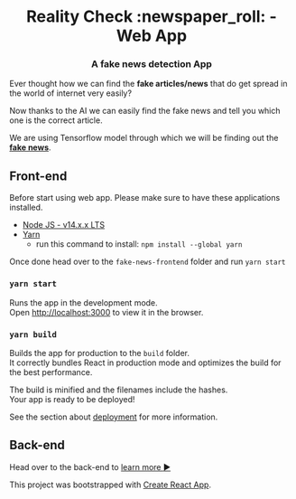<h1 align="center">Reality Check :newspaper_roll: - Web App</h1>
<h3 align="center">A fake news detection App</h3>

Ever thought how we can find the **fake articles/news** that do get spread in the world of internet very easily?

Now thanks to the AI we can easily find the fake news and tell you which one is the correct article.

We are using Tensorflow model through which we will be finding out the [**fake news**](https://github.com/subhan97ahmed/reality-check-backend).

## Front-end
Before start using web app. Please make sure to have these applications installed.

* [Node JS - v14.x.x LTS](https://nodejs.org/en/)
* [Yarn](https://classic.yarnpkg.com/en/docs/install/#debian-stable)
  *  run this command to install: `npm install --global yarn`

Once done head over to the `fake-news-frontend` folder and run `yarn start`

### `yarn start`

Runs the app in the development mode.\
Open [http://localhost:3000](http://localhost:3000) to view it in the browser.

### `yarn build`

Builds the app for production to the `build` folder.\
It correctly bundles React in production mode and optimizes the build for the best performance.

The build is minified and the filenames include the hashes.\
Your app is ready to be deployed!

See the section about [deployment](https://facebook.github.io/create-react-app/docs/deployment) for more information.

## Back-end

Head over to the back-end to [learn more :arrow_forward:](https://github.com/subhan97ahmed/reality-check-backend)

This project was bootstrapped with [Create React App](https://github.com/facebook/create-react-app).
